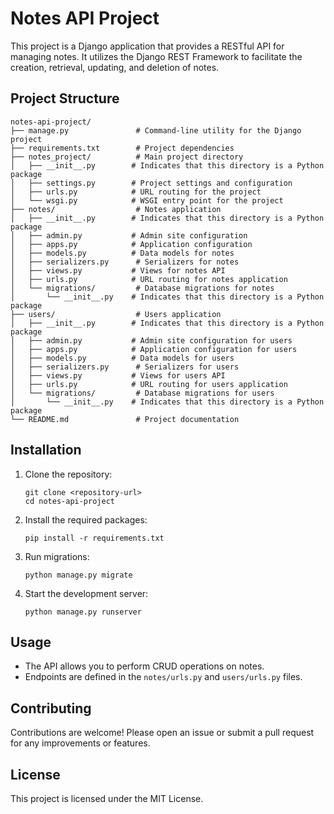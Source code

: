 # Notes API Project

This project is a Django application that provides a RESTful API for managing notes. It utilizes the Django REST Framework to facilitate the creation, retrieval, updating, and deletion of notes.

## Project Structure

```
notes-api-project/
├── manage.py               # Command-line utility for the Django project
├── requirements.txt        # Project dependencies
├── notes_project/          # Main project directory
│   ├── __init__.py        # Indicates that this directory is a Python package
│   ├── settings.py        # Project settings and configuration
│   ├── urls.py            # URL routing for the project
│   └── wsgi.py            # WSGI entry point for the project
├── notes/                  # Notes application
│   ├── __init__.py        # Indicates that this directory is a Python package
│   ├── admin.py           # Admin site configuration
│   ├── apps.py            # Application configuration
│   ├── models.py          # Data models for notes
│   ├── serializers.py      # Serializers for notes
│   ├── views.py           # Views for notes API
│   ├── urls.py            # URL routing for notes application
│   └── migrations/         # Database migrations for notes
│       └── __init__.py    # Indicates that this directory is a Python package
├── users/                  # Users application
│   ├── __init__.py        # Indicates that this directory is a Python package
│   ├── admin.py           # Admin site configuration for users
│   ├── apps.py            # Application configuration for users
│   ├── models.py          # Data models for users
│   ├── serializers.py      # Serializers for users
│   ├── views.py           # Views for users API
│   ├── urls.py            # URL routing for users application
│   └── migrations/         # Database migrations for users
│       └── __init__.py    # Indicates that this directory is a Python package
└── README.md               # Project documentation
```

## Installation

1. Clone the repository:
   ```
   git clone <repository-url>
   cd notes-api-project
   ```

2. Install the required packages:
   ```
   pip install -r requirements.txt
   ```

3. Run migrations:
   ```
   python manage.py migrate
   ```

4. Start the development server:
   ```
   python manage.py runserver
   ```

## Usage

- The API allows you to perform CRUD operations on notes.
- Endpoints are defined in the `notes/urls.py` and `users/urls.py` files.

## Contributing

Contributions are welcome! Please open an issue or submit a pull request for any improvements or features.

## License

This project is licensed under the MIT License.